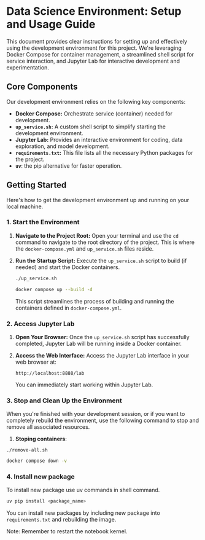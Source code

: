 # Data Science Environment: Setup and Usage Guide

This document provides clear instructions for setting up and effectively using the development environment for this project. We're leveraging Docker Compose for container management, a streamlined shell script for service interaction, and Jupyter Lab for interactive development and experimentation.

## Core Components

Our development environment relies on the following key components:

*   **Docker Compose:** Orchestrate service (container) needed for development.
*   **`up_service.sh`:** A custom shell script to simplify starting the development environment.
*   **Jupyter Lab:** Provides an interactive environment for coding, data exploration, and model development.
*   **`requirements.txt`:** This file lists all the necessary Python packages for the project.
* **`uv`**: the pip alternative for faster operation.

## Getting Started

Here's how to get the development environment up and running on your local machine.

### 1. Start the Environment

1.  **Navigate to the Project Root:** Open your terminal and use the `cd` command to navigate to the root directory of the project. This is where the `docker-compose.yml` and `up_service.sh` files reside.
2.  **Run the Startup Script:** Execute the `up_service.sh` script to build (if needed) and start the Docker containers.

    ```bash
    ./up_service.sh
    ```

    ```bash
    docker compose up --build -d
    ```

    This script streamlines the process of building and running the containers defined in `docker-compose.yml`.

### 2. Access Jupyter Lab

1.  **Open Your Browser:** Once the `up_service.sh` script has successfully completed, Jupyter Lab will be running inside a Docker container.
2.  **Access the Web Interface:** Access the Jupyter Lab interface in your web browser at:

    ```
    http://localhost:8888/lab
    ```

    You can immediately start working within Jupyter Lab.

### 3. Stop and Clean Up the Environment

When you're finished with your development session, or if you want to completely rebuild the environment, use the following command to stop and remove all associated resources.

1. **Stoping containers**:
```
./remove-all.sh
```

```bash
docker compose down -v
```

### 4. Install new package

To install new package use uv commands in shell command.

```bash
uv pip install <package_name>
```

You can install new packages by including new package into `requirements.txt` and rebuilding the image.


Note: Remember to restart the notebook kernel.

